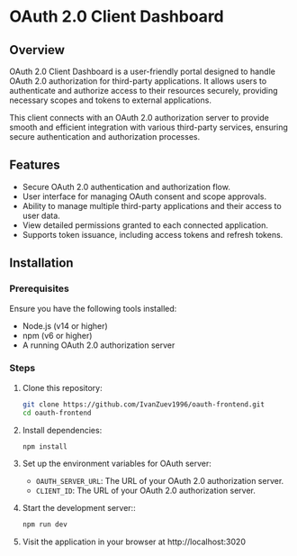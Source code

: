 # OAuth 2.0 Client Dashboard

## Overview

OAuth 2.0 Client Dashboard is a user-friendly portal designed to handle OAuth 2.0 authorization for third-party applications. It allows users to authenticate and authorize access to their resources securely, providing necessary scopes and tokens to external applications.

This client connects with an OAuth 2.0 authorization server to provide smooth and efficient integration with various third-party services, ensuring secure authentication and authorization processes.

## Features

- Secure OAuth 2.0 authentication and authorization flow.
- User interface for managing OAuth consent and scope approvals.
- Ability to manage multiple third-party applications and their access to user data.
- View detailed permissions granted to each connected application.
- Supports token issuance, including access tokens and refresh tokens.

## Installation

### Prerequisites

Ensure you have the following tools installed:

- Node.js (v14 or higher)
- npm (v6 or higher)
- A running OAuth 2.0 authorization server

### Steps

1. Clone this repository:

   ```bash
   git clone https://github.com/IvanZuev1996/oauth-frontend.git
   cd oauth-frontend
   ```

2. Install dependencies:

   ```bash
   npm install
   ```

3. Set up the environment variables for OAuth server:
   - `OAUTH_SERVER_URL`: The URL of your OAuth 2.0 authorization server.
   - `CLIENT_ID`: The URL of your OAuth 2.0 authorization server.
4. Start the development server::
   ```bash
   npm run dev
   ```
5. Visit the application in your browser at http://localhost:3020
